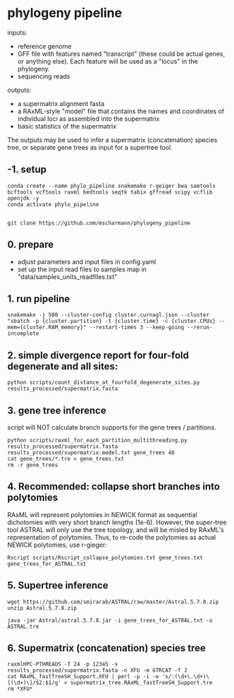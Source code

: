 # phylogeny pipeline

inputs:
- reference genome
- GFF file with features named "transcript" (these could be actual genes, or anything else). Each feature will be used as a "locus" in the phylogeny.
- sequencing reads

outputs:
- a supermatrix alignment fasta
- a RAxML-style "model" file that contains the names and coordinates of individual loci as assembled into the supermatrix
- basic statistics of the supermatrix

The outputs may be used to infer a supermatrix (concatenation) species tree, or separate gene trees as input for a supertree tool.

## -1. setup

```
conda create --name phylo_pipeline snakemake r-geiger bwa samtools bcftools vcftools raxml bedtools seqtk tabix gffread scipy vcflib openjdk -y
conda activate phylo_pipeline 


git clone https://github.com/mscharmann/phylogeny_pipeline

```

## 0. prepare
- adjust parameters and input files in config.yaml
- set up the input read files to samples map in "data/samples_units_readfiles.txt"

## 1. run pipeline
```
snakemake -j 500 --cluster-config cluster.curnagl.json --cluster "sbatch -p {cluster.partition} -t {cluster.time} -c {cluster.CPUs} --mem={cluster.RAM_memory}" --restart-times 3 --keep-going --rerun-incomplete
```

## 2. simple divergence report for four-fold degenerate and all sites:
```
python scripts/count_distance_at_fourfold_degenerate_sites.py results_processed/supermatrix.fasta
```

## 3. gene tree inference
script will NOT calculate branch supports for the gene trees / partitions.
```
python scripts/raxml_for_each_partition_multithreading.py results_processed/supermatrix.fasta results_processed/supermatrix.model.txt gene_trees 48
cat gene_trees/*.tre > gene_trees.txt
rm -r gene_trees
```

## 4. Recommended: collapse short branches into polytomies 
RAxML will represent polytomies in NEWICK format as sequential dichotomies with very short branch lengths (1e-6). However, the super-tree tool ASTRAL will only use the tree topology, and will be misled by RAxML's representation of polytomies. Thus, to re-code the polytomies as actual NEWICK polytomies, use r-gieger:

```
Rscript scripts/Rscript_collapse_polytomies.txt gene_trees.txt gene_trees_for_ASTRAL.txt
```

## 5. Supertree inference

```
wget https://github.com/smirarab/ASTRAL/raw/master/Astral.5.7.8.zip
unzip Astral.5.7.8.zip

java -jar Astral/astral.5.7.8.jar -i gene_trees_for_ASTRAL.txt -o ASTRAL.tre
```

## 6. Supermatrix (concatenation) species tree
```
raxmlHPC-PTHREADS -T 24 -p 12345 -s results_processed/supermatrix.fasta -n XFU -m GTRCAT -f J
cat RAxML_fastTreeSH_Support.XFU | perl -p -i -e 's/:(\d+\.\d+)\[(\d+)\]/$2:$1/g' >	supermatrix_tree.RAxML_fastTreeSH_Support.tre		
rm *XFU*				
```